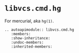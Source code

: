 # `libvcs.cmd.hg`

For mercurial, aka `hg(1)`.

```{eval-rst}
.. autoapimodule:: libvcs.cmd.hg
   :members:
   :show-inheritance:
   :undoc-members:
   :inherited-members:
```
